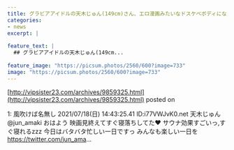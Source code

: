 ```yaml
---
title: グラビアアイドルの天木じゅん(149cm)さん、エロ漫画みたいなドスケベボディになる
categories:
- news
excerpt: |
  
feature_text: |
  ## グラビアアイドルの天木じゅん(149cm...
  
feature_image: "https://picsum.photos/2560/600?image=733"
image: "https://picsum.photos/2560/600?image=733"
---
```


[http://vipsister23.com/archives/9859325.html](http://vipsister23.com/archives/9859325.html)
posted on 

<!--more-->

1: 風吹けば名無し 2021/07/18(日) 14:43:25.41 ID:i77VWJvK0.net 天木じゅん@jun_amaki おはよう 映画見終えてすぐ寝落ちしてた♥︎ サウナ効果すごいっ,すぐ寝れるzzz 今日はバタバタ忙しい一日ですっ みんなも楽しい一日を https://twitter.com/jun_ama...
